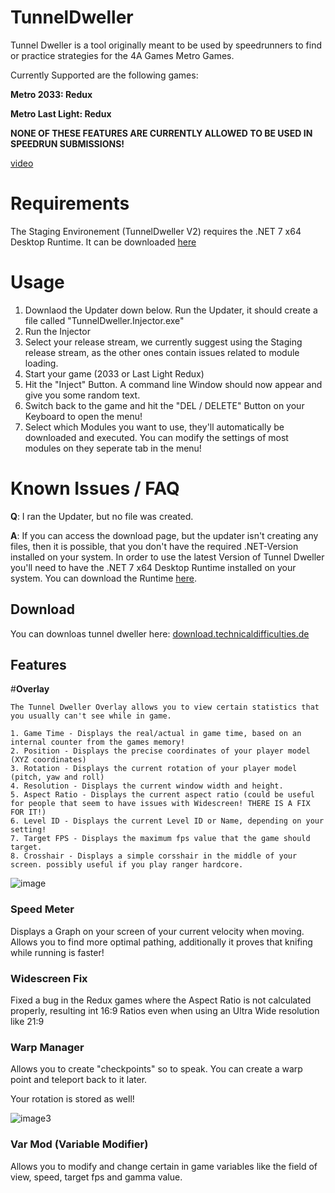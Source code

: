 # TunnelDweller

Tunnel Dweller is a tool originally meant to be used by speedrunners to find or practice strategies for the 4A Games Metro Games.

Currently Supported are the following games:

**Metro 2033: Redux**

**Metro Last Light: Redux**

**NONE OF THESE FEATURES ARE CURRENTLY ALLOWED TO BE USED IN SPEEDRUN SUBMISSIONS!**

[video](https://www.youtube.com/watch?v=zFGsGG-Mvx0)

# Requirements

The Staging Environement (TunnelDweller V2) requires the .NET 7 x64 Desktop Runtime. It can be downloaded [here](https://dotnet.microsoft.com/en-us/download/dotnet/7.0)

# Usage

1. Downlaod the Updater down below. Run the Updater, it should create a file called "TunnelDweller.Injector.exe"
2. Run the Injector
3. Select your release stream, we currently suggest using the Staging release stream, as the other ones contain issues related to module loading.
4. Start your game (2033 or Last Light Redux)
5. Hit the "Inject" Button. A command line Window should now appear and give you some random text.
6. Switch back to the game and hit the "DEL / DELETE" Button on your Keyboard to open the menu!
7. Select which Modules you want to use, they'll automatically be downloaded and executed. You can modify the settings of most modules on they seperate tab in the menu!

# Known Issues / FAQ

**Q**: I ran the Updater, but no file was created.

**A**: If you can access the download page, but the updater isn't creating any files, then it is possible, that you don't have the required .NET-Version installed on your system. In order to use the latest Version of Tunnel Dweller you'll need to have the .NET 7 x64 Desktop Runtime installed on your system. You can download the Runtime [here](https://dotnet.microsoft.com/en-us/download/dotnet/7.0). 

## Download
You can downloas tunnel dweller here: [download.technicaldifficulties.de](https://download.technicaldifficulties.de/files/metro/core/TunnelDweller.Updater.exe)

## Features

#**Overlay**
```
The Tunnel Dweller Overlay allows you to view certain statistics that you usually can't see while in game.

1. Game Time - Displays the real/actual in game time, based on an internal counter from the games memory!
2. Position - Displays the precise coordinates of your player model (XYZ coordinates)
3. Rotation - Displays the current rotation of your player model (pitch, yaw and roll)
4. Resolution - Displays the current window width and height. 
5. Aspect Ratio - Displays the current aspect ratio (could be useful for people that seem to have issues with Widescreen! THERE IS A FIX FOR IT!)
6. Level ID - Displays the current Level ID or Name, depending on your setting!
7. Target FPS - Displays the maximum fps value that the game should target.
8. Crosshair - Displays a simple corsshair in the middle of your screen. possibly useful if you play ranger hardcore.

```

![image](https://github.com/Corvex-2/TunnelDweller/assets/22897151/0ad8ad5d-d9e4-4434-a8ef-c7ffe0e5d264)

### Speed Meter

Displays a Graph on your screen of your current velocity when moving. Allows you to find more optimal pathing, additionally it proves that knifing while running is faster!

### Widescreen Fix

Fixed a bug in the Redux games where the Aspect Ratio is not calculated properly, resulting int 16:9 Ratios even when using an Ultra Wide resolution like 21:9

### Warp Manager

Allows you to create "checkpoints" so to speak. You can create a warp point and teleport back to it later. 

Your rotation is stored as well!

![image3](https://github.com/Corvex-2/TunnelDweller/assets/22897151/e1052039-cbe6-4981-b7f4-43a932be5c15)

### Var Mod (Variable Modifier)

Allows you to modify and change certain in game variables like the field of view, speed, target fps and gamma value.
